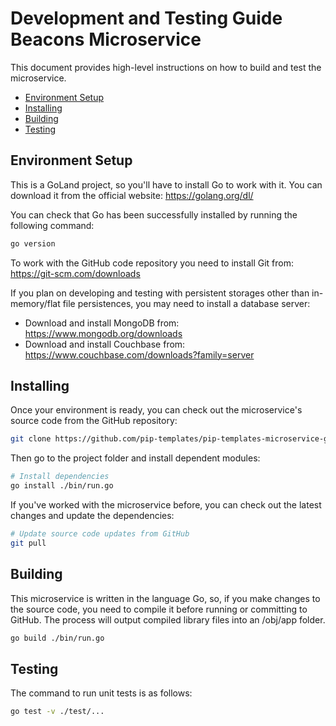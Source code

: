 # Development and Testing Guide <br/> Beacons Microservice

This document provides high-level instructions on how to build and test the microservice.

* [Environment Setup](#setup)
* [Installing](#install)
* [Building](#build)
* [Testing](#test)

## <a name="setup"></a> Environment Setup

This is a GoLand project, so you'll have to install Go to work with it. 
You can download it from the official website: https://golang.org/dl/

You can check that Go has been successfully installed by running the following command:
```bash
go version
```

To work with the GitHub code repository you need to install Git from: https://git-scm.com/downloads

If you plan on developing and testing with persistent storages other than in-memory/flat file persistences,
you may need to install a database server:
- Download and install MongoDB from: https://www.mongodb.org/downloads
- Download and install Couchbase from: https://www.couchbase.com/downloads?family=server

## <a name="install"></a> Installing

Once your environment is ready, you can check out the microservice's source code from the GitHub repository:
```bash
git clone https://github.com/pip-templates/pip-templates-microservice-go.git
```

Then go to the project folder and install dependent modules:
```bash
# Install dependencies
go install ./bin/run.go
```

If you've worked with the microservice before, you can check out the latest changes and update the dependencies:
```bash
# Update source code updates from GitHub
git pull
```

## <a name="build"></a> Building

This microservice is written in the language Go, so, if you make changes to the source code, you need to compile 
it before running or committing to GitHub. The process will output compiled library files into an /obj/app folder.

```bash
go build ./bin/run.go
```

## <a name="test"></a> Testing

The command to run unit tests is as follows:
```bash
go test -v ./test/...
```